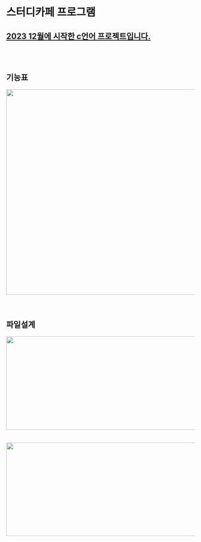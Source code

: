 # 스터디카페 프로그램
<u>2023 12월에 시작한 c언어 프로젝트입니다.</u> 
----------------------------------------------
<br/>
<br/>


## 기능표 ##
<center><img src="https://github.com/jwgarde/semona---project/assets/113418319/925e4480-6b53-4970-bf3f-e91954b7af69" width="700" height="550"></center>

<br/>
<br/>

## 파일설계 ##
<center><img src="https://github.com/jwgarde/semona---project/assets/113418319/7b911a3c-c3f2-42e7-996e-2f75d173194d" width="700" height="250"></center>
<br/>
<br/>
<center><img src="https://github.com/jwgarde/semona---project/assets/113418319/ff2a23cd-2351-4cd8-8d1b-355e6fdd35c9" width="700" height="250"></cente


